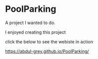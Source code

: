 # PoolParking
A project I wanted to do.

I enjoyed creating this project

click the below to see the webiste in action


https://abdul-grey.github.io/PoolParking/
